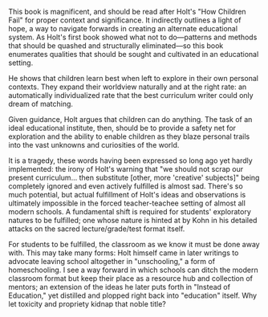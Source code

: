 This book is magnificent, and should be read after Holt's "How Children Fail" for proper context and significance. It indirectly outlines a light of hope, a way to navigate forwards in creating an alternate educational system. As Holt's first book showed what not to do—patterns and methods that should be quashed and structurally eliminated—so this book enumerates qualities that should be sought and cultivated in an educational setting.

He shows that children learn best when left to explore in their own personal contexts. They expand their worldview naturally and at the right rate: an automatically individualized rate that the best curriculum writer could only dream of matching.

Given guidance, Holt argues that children can do anything. The task of an ideal educational institute, then, should be to provide a safety net for exploration and the ability to enable children as they blaze personal trails into the vast unknowns and curiosities of the world.

It is a tragedy, these words having been expressed so long ago yet hardly implemented: the irony of Holt's warning that "we should not scrap our present curriculum... then substitute \[other, more 'creative' subjects]" being completely ignored and even actively fulfilled is almost sad. There's so much potential, but actual fulfillment of Holt's ideas and observations is ultimately impossible in the forced teacher-teachee setting of almost all modern schools. A fundamental shift is required for students' exploratory natures to be fulfilled; one whose nature is hinted at by Kohn in his detailed attacks on the sacred lecture/grade/test format itself.

For students to be fulfilled, the classroom as we know it must be done away with. This may take many forms: Holt himself came in later writings to advocate leaving school altogether in "unschooling," a form of homeschooling. I see a way forward in which schools can ditch the modern classroom format but keep their place as a resource hub and collection of mentors; an extension of the ideas he later puts forth in "Instead of Education," yet distilled and plopped right back into "education" itself. Why let toxicity and propriety kidnap that noble title?
